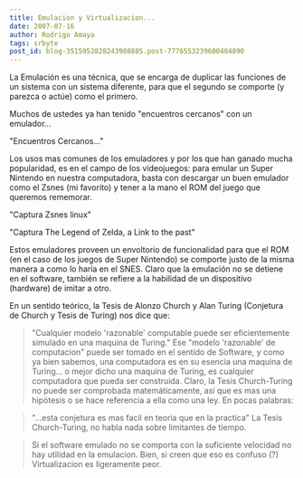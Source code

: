 ```yaml
---
title: Emulacion y Virtualizacion...
date: 2007-07-16
author: Rodrigo Amaya
tags: srbyte
post_id: blog-3515952828243908885.post-7776553239600484890
---
```


La Emulación es una técnica, que se encarga de duplicar las funciones de un
      sistema con un sistema diferente, para que el segundo se comporte (y parezca o actúe) como el
      primero.

Muchos de ustedes ya han tenido "encuentros cercanos" con un
      emulador...

"Encuentros Cercanos..."

Los usos
      mas comunes de los emuladores y por los que han ganado mucha popularidad, es en
el
      campo de los videojuegos: para emular un Super Nintendo en nuestra computadora, basta con
      descargar un buen emulador como el Zsnes (mi favorito) y tener a la mano el ROM del juego que
      queremos rememorar.

"Captura Zsnes linux"

"Captura The Legend of Zelda, a Link to the past"

Estos emuladores
      proveen un envoltorio de funcionalidad para que el ROM (en el caso de los juegos de Super
      Nintendo) se comporte justo de la misma manera a como lo haría en el SNES.
Claro
      que la emulación no se detiene en el software, también se refiere a la habilidad de un
      dispositivo (hardware) de imitar a otro.

En un sentido teórico, la
      Tesis de Alonzo Church y Alan Turing (Conjetura de Church y Tesis de Turing) nos dice
      que:

> "Cualquier modelo 'razonable' computable puede ser
> eficientemente simulado en una maquina de Turing."
Ese "modelo 'razonable'
      de computacion" puede ser tomado en el sentido de Software, y como ya bien sabemos, una
      computadora es en su esencia una maquina de Turing... o mejor dicho una maquina de Turing, es
      cualquier computadora que pueda ser construida.
Claro, la Tesis Church-Turing no
      puede ser comprobada matemáticamente, así que es mas una hipótesis o se hace referencia a ella
      como una ley. En pocas palabras:

> "...esta conjetura es mas facil
> en teoria que en la practica"
La Tesis Church-Turing, no habla
      nada sobre limitantes de tiempo.

> Si el software emulado no se
> comporta con la suficiente velocidad no hay utilidad en la emulacion.
Bien, si creen que eso es confuso (?) Virtualizacion es ligeramente
      peor.